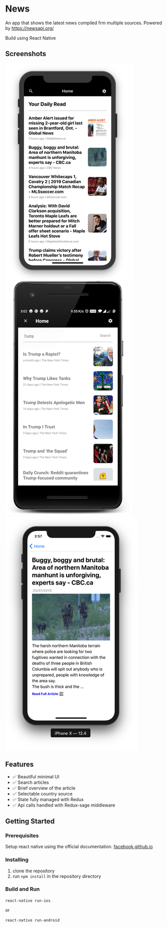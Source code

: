 # News

An app that shows the latest news compiled frm multiple sources. Powered by https://newsapi.org/

Build using React Native

## Screenshots

![home](./screenshots/ios_home.png?raw=true 'home')
![search](./screenshots/android_search.png?raw=true 'search')
![articles](./screenshots/ios_ati.png?raw=true 'articles')

## Features

- :white_check_mark: Beautiful minimal UI
- :white_check_mark: Search articles
- :white_check_mark: Brief overview of the article
- :white_check_mark: Selectable country source
- :white_check_mark: State fully managed with Redux
- :white_check_mark: Api calls handled with Redux-sage middleware

## Getting Started

### Prerequisites

Setup react native using the official documentation. [facebook.github.io](https://facebook.github.io/react-native/docs/getting-started)

### Installing

1.  clone the repository
2.  run `npm install` in the repository directory

### Build and Run

`react-native run-ios`

or

`react-native run-android`
